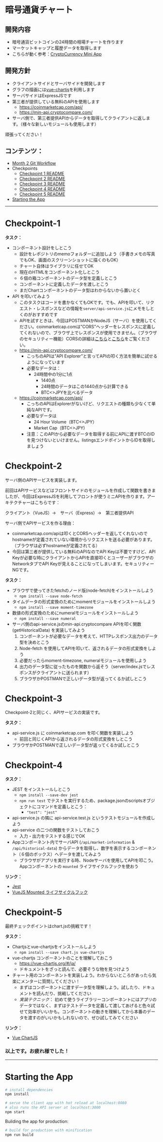 # 暗号通貨チャート

## 開発内容

* 暗号通貨ビットコインの24時間の相場チャートを作ります
* マーケットキャップと履歴データを取得します
* こちらが動く参考：[CryptoCurrency Mini App](http://crypto.thirdtape.com/)

## 開発方針

* クライアントサイドとサーバサイドを開発します
* グラフの描画には[vue-chartjs](https://vue-chartjs.org/#/)を利用します
* サーバサイドはExpressJSです
* 第三者が提供している無料のAPIを使用します
  * https://coinmarketcap.com/api/
  * https://min-api.cryptocompare.com/
* サーバ側で、第三者提供APIからデータを取得してクライアントに返します。（様々な新しいモジュールも使用します）

頑張ってください！

## コンテンツ：

* [Month 2 Git Workflow](https://github.com/bootcamp-tpa/tpa-resources/wiki/2%E3%83%B6%E6%9C%88%E7%9B%AE-Git-%E3%83%AF%E3%83%BC%E3%82%AF%E3%83%95%E3%83%AD%E3%83%BC)
* Checkpoints
  * [Checkpoint 1 README](#checkpoint-1)
  * [Checkpoint 2 README](#checkpoint-2)
  * [Checkpoint 3 README](#checkpoint-3)
  * [Checkpoint 4 README](#checkpoint-4)
  * [Checkpoint 5 README](#checkpoint-5)
* [Starting the App](#starting-the-app)

***

# Checkpoint-1

**タスク：**

* コンポーネント設計をしとこう
  * 設計をレポジトリのmemoフォルダーに追加しよう（手書きメモの写真でもOK、画面のスクリーンショットに描くのもOK）
  * チャート自体はライブラリに任せてOK
  * 現在のHTMLをコンポーネント化しとこう
  * ６個の箱コンポーネントのデータ型を定義しとこう
  * コンポーネントに定義したデータを渡しとこう
  * まだChartコンポーネントのデータ型はわからないから置いとく
* API を叩いてみよう
  * このタスクはコードを書かなくてもOKです。でも、APIを叩いて、リクエスト・レスポンスなどの情報を`server/api-service.js`にメモをしとくのがおすすめです
  * APIを試すときは、今回はPOSTMANかNodeJS（サーバ）を使用してください。coinmarketcap.comは”CORS”ヘッダーをレスポンスに定義してくれないので、ブラウザ上でレスポンスが使用できません。（ブラウザのセキュリティー機能）CORSの詳細は[こちら](https://developer.mozilla.org/ja/docs/Web/HTTP/HTTP_access_control)と[こちら](https://qiita.com/tomoyukilabs/items/81698edd5812ff6acb34)をご覧ください。
  * https://min-api.cryptocompare.com/
    * こっちのAPIは”API Explorer”と言ってAPIの叩く方法を簡単に試せるようになっています
    * 必要なデータは：
      * 24時間中の1分に1点
        * 1440点
        * 24時間のデータはこの1440点から計算できる
        * BTC<>JPYを比べるデータ
  * https://coinmarketcap.com/api/
    * こっちのAPIはExplorerがないけど、リクエストの種類も少なくて単純なAPIです。
    * 必要なデータは
      * 24 Hour Volume（BTC<>JPY）
      * Market Cap（BTC<>JPY)
    * 注意：このAPIから必要なデータを取得する前にAPIに渡すBTCのIDを見つけないといけません。listingsエンドポイントからIDを取得しましょう

# Checkpoint-2

サーバ側のAPIサービスを実装します。

前回はAPIサービスなどはフロントサイドのモジュールを作成して関数を書きましたが、今回はExpressJSを利用してフロントが使うミニAPIを作ります。アーキテクチャーはこちらです：

クライアント（VueJS）→　サーバ（Express）→　第三者提供API

サーバ側でAPIサービスを作る理由：

* coinmarketcap.com/apiは叩くとCORSヘッダーを返してくれないのでhostnameが定義されていない環境からリクエストを送る必要があります。（ブラウザは必ずhostnameが定義されてる）
* 今回は第三者が提供している無料のAPIなのでAPI Keyは不要ですけど、API Keyが必要な時にクライアントからAPIを直接叩くとユーザーがブラウザのNetworkタブでAPI Keyが見えることになってしまいます。セキュリティーNGです。

**タスク：**

* ブラウザで使ってきたfetchのノード版(node-fetch)をインストールしよう
  * `npm install --save node-fetch`
* タイムデータの形式変換のためにmomentモジュールをインストールしよう
  * `npm install --save moment-timezone`
* 数値の形式変換のためにnumeralモジュールをインストールしよう
  * `npm install --save numeral`
* サーバ側のapi-service.jsのmin-api.cryptocompare APIを叩く関数 (getHistoricalData) を実装してみよう
  1. コンポーネントが必要なデータを考えて、HTTPレスポンス出力のデータ型を決めとこう
  1. Node-fetch を使用してAPIを叩いて、返されるデータの形式変換をしよう
  1. 必要だったらmoment-timezone, numeralモジュールを使用しよう
  1. 出力のデータ型に従ったものを関数から返そう（server/index.jsでレスポンスがクライアントに送られます）
  1. ブラウザかPOSTMANで正しいデータ型が返ってくるか試しとこう

# Checkpoint-3

Checkpoint-2と同じく、APIサービスの実装です。

**タスク：**

* api-service.js に coinmarketcap.com を叩く関数を実装しよう
  * 前回と同じくAPIから返されるデータの形式変換をしとこう
* ブラウザかPOSTMANで正しいデータ型が返ってくるか試しとこう

# Checkpoint-4

**タスク：**

* JEST をインストールしとこう
  * `npm install --save-dev jest`
  * `npm run test` でテストを実行するため、package.jsonのscriptsオブジェクトにコマンドを定義しとこう：
    * `"test": "jest"`
* api-service.js の隣に api-service.test.js というテストモジュールを作成しよう
* api-service の二つの関数をテストしておこう
  * 入力・出力をテストする感じでOK
* Appコンポーネント内でサーバAPI (`/api/market-information` & `/api/historical-data`) からデータを取得し、数字を表示するコンポーネント（６個のボックス）へデータを渡してみよう
  * ブラウザがアプリを実行する時、Nodeサーバを使用してAPIを叩こう。Appコンポーネントの `mounted` ライフサイクルフックを使おう

**リンク：**

* [Jest](https://jestjs.io/ja/)
* [VueJS Mounted ライフサイクルフック](https://jp.vuejs.org/v2/guide/instance.html#%E3%82%A4%E3%83%B3%E3%82%B9%E3%82%BF%E3%83%B3%E3%82%B9%E3%83%A9%E3%82%A4%E3%83%95%E3%82%B5%E3%82%A4%E3%82%AF%E3%83%AB%E3%83%95%E3%83%83%E3%82%AF)

# Checkpoint-5

最終チェックポイントはchart.jsの挑戦です！

**タスク：**

* Chartjsとvue-chartjsをインストールしよう
  * `npm install --save chart.js vue-chartjs`
* vue-chartjs コンポーネントのことを理解しておこう
  * https://vue-chartjs.org/#/ja/
  * ドキュメントをざっと読んで、必要そうな物を見つけよう
* チャート用のコンポーネントを実装しよう。わからないところがあったら気楽にメンターに質問してください！
  * まずはコンポーネントに渡すデータ型を理解しよう。試したり、ドキュメントを読んだり、挑戦してください
  * _実装テクニック_： 初めて使うライブラリーコンポーネントにはアプリのデータではなく、まずはテストデータを定義して渡してあげると色々試せて効率がいいかも。コンポーネントの動きを理解してから本番のデータを渡すのがいいかもしれないので、ぜひ試してみてください

**リンク：**

* [Vue ChartJS](https://vue-chartjs.org/#/ja/)

### **以上です。お疲れ様でした！**

***


# Starting the App

```bash
# install dependencies
npm install

# serve the client app with hot reload at localhost:8080
# also runs the API server at localhost:3000
npm start
```

Building the app for production:

```bash
# build for production with minification
npm run build
```
